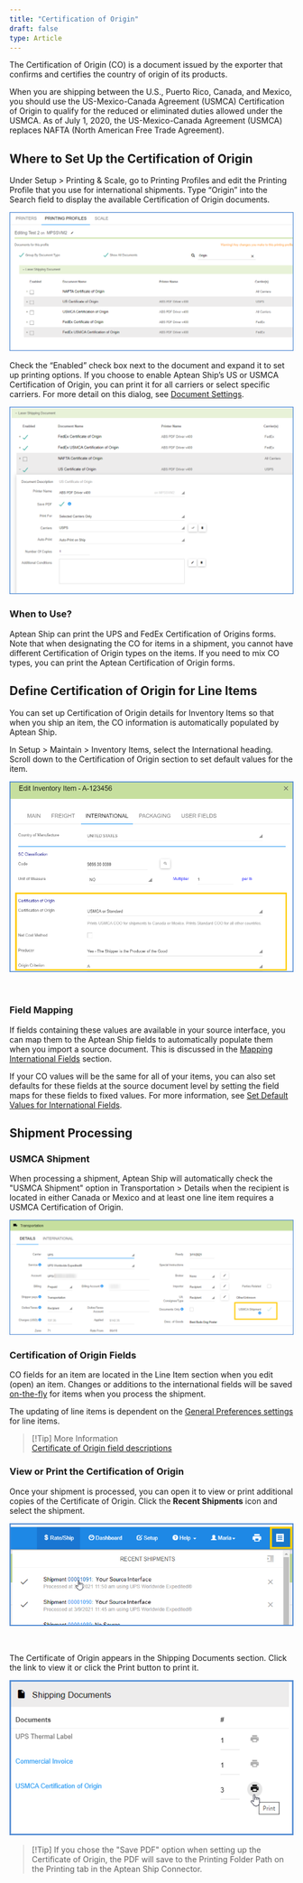 ```yaml
---
title: "Certification of Origin"
draft: false
type: Article
---
```


The Certification of Origin (CO) is a document issued by the exporter that confirms and certifies the country of origin of its products.

When you are shipping between the U.S., Puerto Rico, Canada, and Mexico, you should use the US-Mexico-Canada Agreement (USMCA) Certification of Origin to qualify for the reduced or eliminated duties allowed under the USMCA. As of July 1, 2020, the US-Mexico-Canada Agreement (USMCA) replaces NAFTA (North American Free Trade Agreement).
## Where to Set Up the Certification of Origin


Under Setup > Printing & Scale, go to Printing Profiles and edit the Printing Profile that you use for international shipments. Type “Origin” into the Search field to display the available Certification of Origin documents.

![software-international-coo-1-1](assets/images/aptean-shipping-software-international-coo-1-1.png)

Check the “Enabled” check box next to the document and expand it to set up printing options. If you choose to enable Aptean Ship’s US or USMCA Certification of Origin, you can print it for all carriers or select specific carriers. For more detail on this dialog, see [Document Settings](document-settings.md).

![international-coo-2-1](assets/images/aptean-shipping-software-international-coo-2-1.png)

### When to Use?


Aptean Ship can print the UPS and FedEx Certification of Origins forms. Note that when designating the CO for items in a shipment, you cannot have different Certification of Origin types on the items. If you need to mix CO types, you can print the Aptean Certification of Origin forms.

## Define Certification of Origin for Line Items


You can set up Certification of Origin details for Inventory Items so that when you ship an item, the CO information is automatically populated by Aptean Ship.

In Setup > Maintain > Inventory Items, select the International heading. Scroll down to the Certification of Origin section to set default values for the item.

![international-coo-5-1](assets/images/aptean-shipping-software-international-coo-5-1.png)

 
### Field Mapping


If fields containing these values are available in your source interface, you can map them to the Aptean Ship fields to automatically populate them when you import a source document. This is discussed in the [Mapping International Fields](set-up-line-items.md#map-international-fields) section.

If your CO values will be the same for all of your items, you can also set defaults for these fields at the source document level by setting the field maps for these fields to fixed values. For more information, see [Set Default Values for International Fields](set-up-line-items.md#set-default-values-for-international-fields).
## Shipment Processing


### USMCA Shipment


When processing a shipment, Aptean Ship will automatically check the "USMCA Shipment" option in Transportation > Details when the recipient is located in either Canada or Mexico and at least one line item requires a USMCA Certification of Origin.

![international-coo-4-1](assets/images/aptean-shipping-software-international-coo-4-1.png)
### Certification of Origin Fields


CO fields for an item are located in the Line Item section when you edit (open) an item. Changes or additions to the international fields will be saved [on-the-fly](set-up-line-items.md#modify-imported-line-items-on-the-fly) for items when you process the shipment.

The updating of line items is dependent on the [General Preferences settings](general-preferences.md#line-items-settings) for line items.

>[!Tip] More Information <br>[Certificate of Origin field descriptions](inventory-item-international-data.md#certificate-of-origin)

### View or Print the Certification of Origin


Once your shipment is processed, you can open it to view or print additional copies of the Certificate of Origin. Click the **Recent Shipments** icon and select the shipment.

![international-ci-3-1-1](assets/images/aptean-shipping-software-international-ci-3-1-1.png)

 

The Certificate of Origin appears in the Shipping Documents section. Click the link to view it or click the Print button to print it.

![software-international-coo-6](assets/images/starship-shipping-software-international-coo-6.png)

>[!Tip] If you chose the "Save PDF" option when setting up the Certificate of Origin, the PDF will save to the Printing Folder Path on the Printing tab in the Aptean Ship Connector.

